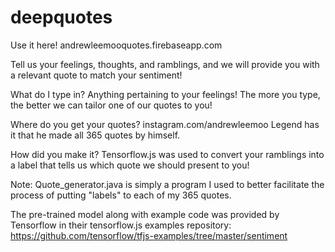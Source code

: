 # deepquotes

Use it here!
andrewleemooquotes.firebaseapp.com

Tell us your feelings, thoughts, and ramblings, and we will provide you with a relevant quote to match your sentiment!

What do I type in?
Anything pertaining to your feelings! The more you type, the better we can tailor one of our quotes to you!

Where do you get your quotes?
instagram.com/andrewleemoo
Legend has it that he made all 365 quotes by himself.

How did you make it?
Tensorflow.js was used to convert your ramblings into a label that tells us which quote we should present to you!

Note: Quote_generator.java is simply a program I used to better facilitate the process of putting "labels" to each of my 365 quotes.

The pre-trained model along with example code was provided by Tensorflow in their tensorflow.js examples repository: https://github.com/tensorflow/tfjs-examples/tree/master/sentiment
